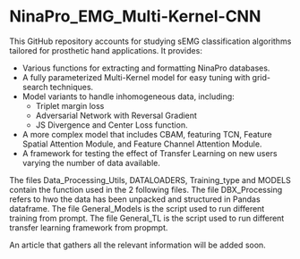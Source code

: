 # NinaPro_EMG_Multi-Kernel-CNN

This GitHub repository accounts for studying sEMG classification algorithms tailored for prosthetic hand applications. It provides:

- Various functions for extracting and formatting NinaPro databases.
- A fully parameterized Multi-Kernel model for easy tuning with grid-search techniques.
- Model variants to handle inhomogeneous data, including:
  - Triplet margin loss
  - Adversarial Network with Reversal Gradient
  - JS Divergence and Center Loss function.
- A more complex model that includes CBAM, featuring TCN, Feature Spatial Attention Module, and Feature Channel Attention Module.
- A framework for testing the effect of Transfer Learning on new users varying the number of data available.


The files Data_Processing_Utils, DATALOADERS, Training_type and MODELS contain the function used in the 2 following files.
The file DBX_Processing refers to hwo the data has been unpacked and structured in Pandas dataframe.
The file General_Models is the script used to run different training from prompt.
The file General_TL is the script used to run different transfer learning framework from propmpt.

An article that gathers all the relevant information will be added soon.



